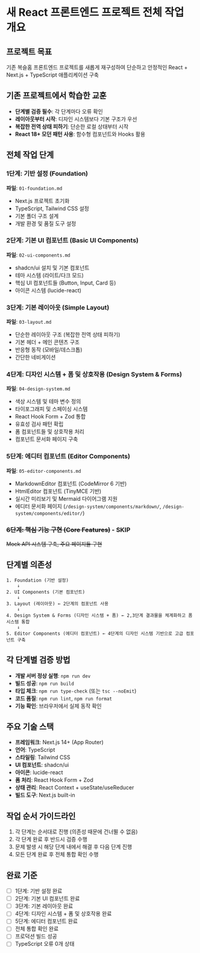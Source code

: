 # 새 React 프론트엔드 프로젝트 전체 작업 개요

## 프로젝트 목표
기존 복슬홈 프론트엔드 프로젝트를 새롭게 재구성하여 단순하고 안정적인 React + Next.js + TypeScript 애플리케이션 구축

## 기존 프로젝트에서 학습한 교훈
- **단계별 검증 필수**: 각 단계마다 오류 확인
- **레이아웃부터 시작**: 디자인 시스템보다 기본 구조가 우선
- **복잡한 전역 상태 피하기**: 단순한 로컬 상태부터 시작
- **React 18+ 모던 패턴 사용**: 함수형 컴포넌트와 Hooks 활용

## 전체 작업 단계

### 1단계: 기반 설정 (Foundation)
**파일**: `01-foundation.md`
- Next.js 프로젝트 초기화
- TypeScript, Tailwind CSS 설정
- 기본 폴더 구조 설계
- 개발 환경 및 품질 도구 설정

### 2단계: 기본 UI 컴포넌트 (Basic UI Components)
**파일**: `02-ui-components.md`
- shadcn/ui 설치 및 기본 컴포넌트
- 테마 시스템 (라이트/다크 모드)
- 핵심 UI 컴포넌트들 (Button, Input, Card 등)
- 아이콘 시스템 (lucide-react)

### 3단계: 기본 레이아웃 (Simple Layout)
**파일**: `03-layout.md`
- 단순한 레이아웃 구조 (복잡한 전역 상태 피하기)
- 기본 헤더 + 메인 콘텐츠 구조
- 반응형 동작 (모바일/데스크톱)
- 간단한 네비게이션

### 4단계: 디자인 시스템 + 폼 및 상호작용 (Design System & Forms)
**파일**: `04-design-system.md`
- 색상 시스템 및 테마 변수 정의
- 타이포그래피 및 스페이싱 시스템
- React Hook Form + Zod 통합
- 유효성 검사 패턴 확립
- 폼 컴포넌트들 및 상호작용 처리
- 컴포넌트 문서화 페이지 구축

### 5단계: 에디터 컴포넌트 (Editor Components)
**파일**: `05-editor-components.md`
- MarkdownEditor 컴포넌트 (CodeMirror 6 기반)
- HtmlEditor 컴포넌트 (TinyMCE 기반)
- 실시간 미리보기 및 Mermaid 다이어그램 지원
- 에디터 문서화 페이지 (`/design-system/components/markdown/`, `/design-system/components/editor/`)

### ~~6단계: 핵심 기능 구현 (Core Features)~~ - **SKIP**
~~Mock API 시스템 구축, 주요 페이지들 구현~~

## 단계별 의존성

```
1. Foundation (기반 설정)
    ↓
2. UI Components (기본 컴포넌트)
    ↓
3. Layout (레이아웃) ← 2단계의 컴포넌트 사용
    ↓
4. Design System & Forms (디자인 시스템 + 폼) ← 2,3단계 결과물을 체계화하고 폼 시스템 통합
    ↓
5. Editor Components (에디터 컴포넌트) ← 4단계의 디자인 시스템 기반으로 고급 컴포넌트 구축
```

## 각 단계별 검증 방법
- **개발 서버 정상 실행**: `npm run dev`
- **빌드 성공**: `npm run build`
- **타입 체크**: `npm run type-check` (또는 `tsc --noEmit`)
- **코드 품질**: `npm run lint`, `npm run format`
- **기능 확인**: 브라우저에서 실제 동작 확인

## 주요 기술 스택
- **프레임워크**: Next.js 14+ (App Router)
- **언어**: TypeScript
- **스타일링**: Tailwind CSS
- **UI 컴포넌트**: shadcn/ui
- **아이콘**: lucide-react
- **폼 처리**: React Hook Form + Zod
- **상태 관리**: React Context + useState/useReducer
- **빌드 도구**: Next.js built-in

## 작업 순서 가이드라인
1. 각 단계는 순서대로 진행 (의존성 때문에 건너뛸 수 없음)
2. 각 단계 완료 후 반드시 검증 수행
3. 문제 발생 시 해당 단계 내에서 해결 후 다음 단계 진행
4. 모든 단계 완료 후 전체 통합 확인 수행

## 완료 기준
- [ ] 1단계: 기반 설정 완료
- [ ] 2단계: 기본 UI 컴포넌트 완료
- [ ] 3단계: 기본 레이아웃 완료
- [ ] 4단계: 디자인 시스템 + 폼 및 상호작용 완료
- [ ] 5단계: 에디터 컴포넌트 완료
- [ ] 전체 통합 확인 완료
- [ ] 프로덕션 빌드 성공
- [ ] TypeScript 오류 0개 상태